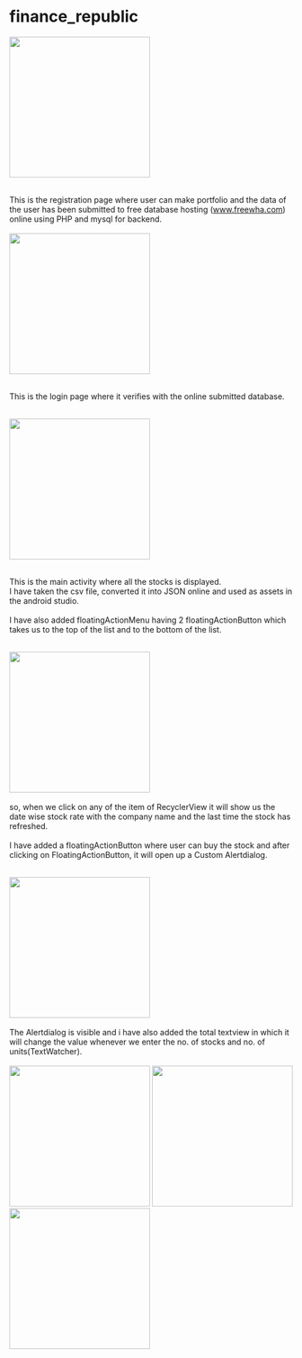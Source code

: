 # finance_republic


<img src="https://user-images.githubusercontent.com/19501588/59831584-b5a24e80-935f-11e9-9b8e-01ff172ab6a3.png" width="250"><br/><br/>

This is the registration page where user can make portfolio and the data of the user has been submitted to free database hosting (www.freewha.com) online using PHP and mysql for backend.<br/><br/>
<img src="https://user-images.githubusercontent.com/19501588/59831593-baff9900-935f-11e9-978a-7afadbfc9174.png" width="250"><br/><br/>

This is the login page where it verifies with the online submitted database. <br/><br/>

<img src="https://user-images.githubusercontent.com/19501588/59831899-5a249080-9360-11e9-8f72-fee68536c7ee.png" width="250"><br/><br/>

This is the main activity where all the stocks is displayed.<br/>
I have taken the csv file, converted it into JSON online and used as assets in the android studio.<br/><br/>
I have also added floatingActionMenu having 2 floatingActionButton which takes us to the top of the list and to the bottom of the list.<br/><br/>

<img src="https://user-images.githubusercontent.com/19501588/59831612-c5219780-935f-11e9-8498-fa5ba678e3a5.png" width="250"><br/><br/>
so, when we click on any of the item of RecyclerView  it will show us the date wise stock rate with the company name and the last time the stock has refreshed.<br/><br/>
I have added a floatingActionButton where user can buy the stock and after clicking on FloatingActionButton, it will open up a Custom Alertdialog.<br/><br/>

<img src="https://user-images.githubusercontent.com/19501588/59831963-7a544f80-9360-11e9-85f7-7e2b6ea18c7f.png" width="250"><br/><br/>
The Alertdialog is visible and i have also added the total textview in which it will change the value whenever we enter the no. of stocks and no. of units(TextWatcher).<br/><br/> 
<img src="https://user-images.githubusercontent.com/19501588/59831644-d10d5980-935f-11e9-9f76-65d45d4b9a6e.png" width="250">
<img src="https://user-images.githubusercontent.com/19501588/59831962-79bbb900-9360-11e9-816a-7e1ad358191d.png" width="250">
<img src="https://user-images.githubusercontent.com/19501588/59831741-074ad900-9360-11e9-89a8-4dd45069afad.png" width="250">

